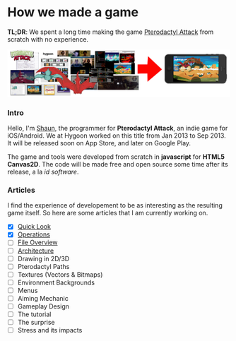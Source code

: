 How we made a game
==================

__TL;DR__: We spent a long time making the game [Pterodactyl
Attack](http://youtu.be/uDx9aQIYfP8?t=30s) from scratch with no experience.

![montage](img/montage.jpg)

### Intro

Hello, I'm [Shaun](http://twitter.com), the programmer for __Pterodactyl
Attack__, an indie game for iOS/Android.  We at Hygoon worked on this title
from Jan 2013 to Sep 2013.  It will be released soon on App Store, and later on
Google Play.

The game and tools were developed from scratch in __javascript__ for __HTML5
Canvas2D__.  The code will be made free and open source some time after its
release, a la _id software_.

### Articles

I find the experience of developement to be as interesting as the resulting
game itself.  So here are some articles that I am currently working on.

- [X] [Quick Look](quick-look.md)
- [X] [Operations](devops.md)
- [ ] [File Overview](files.md)
- [ ] [Architecture](architecture.md)
- [ ] Drawing in 2D/3D
- [ ] Pterodactyl Paths
- [ ] Textures (Vectors & Bitmaps)
- [ ] Environment Backgrounds
- [ ] Menus
- [ ] Aiming Mechanic
- [ ] Gameplay Design
- [ ] The tutorial
- [ ] The surprise
- [ ] Stress and its impacts
